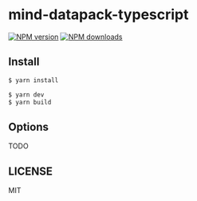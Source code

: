 # mind-datapack-typescript

[![NPM version](https://img.shields.io/npm/v/mind-datapack-typescript.svg?style=flat)](https://npmjs.org/package/mind-datapack-typescript)
[![NPM downloads](http://img.shields.io/npm/dm/mind-datapack-typescript.svg?style=flat)](https://npmjs.org/package/mind-datapack-typescript)

## Install

```bash
$ yarn install
```

```bash
$ yarn dev
$ yarn build
```

## Options

TODO

## LICENSE

MIT
